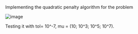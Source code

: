 Implementing the quadratic penalty algorithm for the problem

![image](https://github.com/ps-kryachko/NumericalOptimization-uni/assets/85227504/512612d7-8399-4a65-a450-efe524284e10)

Testing it with tol= 10^-7, mu = (10; 10^3; 10^5; 10^7).
